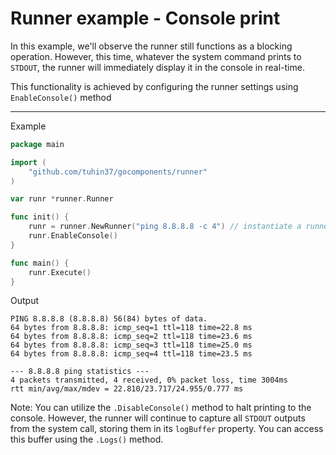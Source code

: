 # Runner example - Console print

In this example, we'll observe the runner still functions as a blocking operation. However, this time, whatever the system command prints to `STDOUT`, the runner will immediately display it in the console in real-time.

This functionality is achieved by configuring the runner settings using `EnableConsole()` method

---
Example

```go
package main

import (
    "github.com/tuhin37/gocomponents/runner"
)

var runr *runner.Runner

func init() {
    runr = runner.NewRunner("ping 8.8.8.8 -c 4") // instantiate a runner
    runr.EnableConsole()
}

func main() {
    runr.Execute()
}
```

Output

```shell
PING 8.8.8.8 (8.8.8.8) 56(84) bytes of data.
64 bytes from 8.8.8.8: icmp_seq=1 ttl=118 time=22.8 ms
64 bytes from 8.8.8.8: icmp_seq=2 ttl=118 time=23.6 ms
64 bytes from 8.8.8.8: icmp_seq=3 ttl=118 time=25.0 ms
64 bytes from 8.8.8.8: icmp_seq=4 ttl=118 time=23.5 ms

--- 8.8.8.8 ping statistics ---
4 packets transmitted, 4 received, 0% packet loss, time 3004ms
rtt min/avg/max/mdev = 22.810/23.717/24.955/0.777 ms
```

Note: You can utilize the `.DisableConsole()` method to halt printing to the console. However, the runner will continue to capture all `STDOUT` outputs from the system call, storing them in its `logBuffer` property. You can access this buffer using the `.Logs()` method.
